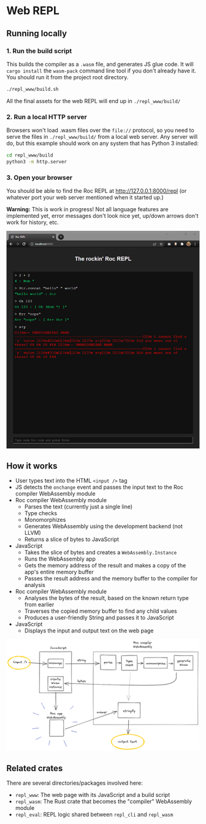 # Web REPL

## Running locally

### 1. Run the build script

This builds the compiler as a `.wasm` file, and generates JS glue code.
It will `cargo install` the `wasm-pack` command line tool if you don't already have it.
You should run it from the project root directory.

```bash
./repl_www/build.sh
```

All the final assets for the web REPL will end up in `./repl_www/build/`

### 2. Run a local HTTP server

Browsers won't load .wasm files over the `file://` protocol, so you need to serve the files in `./repl_www/build/` from a local web server.
Any server will do, but this example should work on any system that has Python 3 installed:

```bash
cd repl_www/build
python3 -m http.server
```

### 3. Open your browser
You should be able to find the Roc REPL at http://127.0.0.1:8000/repl (or whatever port your web server mentioned when it started up.)

**Warning:** This is work in progress! Not all language features are implemented yet, error messages don't look nice yet, up/down arrows don't work for history, etc.

![Screenshot](./screenshot.png)

## How it works

- User types text into the HTML `<input />` tag
- JS detects the `onchange` event and passes the input text to the Roc compiler WebAssembly module
- Roc compiler WebAssembly module
  - Parses the text (currently just a single line)
  - Type checks
  - Monomorphizes
  - Generates WebAssembly using the development backend (not LLVM)
  - Returns a slice of bytes to JavaScript
- JavaScript
  - Takes the slice of bytes and creates a `WebAssembly.Instance`
  - Runs the WebAssembly app
  - Gets the memory address of the result and makes a copy of the app's entire memory buffer
  - Passes the result address and the memory buffer to the compiler for analysis
- Roc compiler WebAssembly module
  - Analyses the bytes of the result, based on the known return type from earlier
  - Traverses the copied memory buffer to find any child values
  - Produces a user-friendly String and passes it to JavaScript
- JavaScript
  - Displays the input and output text on the web page

![High-level diagram](./architecture.png)

## Related crates

There are several directories/packages involved here:

- `repl_www`: The web page with its JavaScript and a build script
- `repl_wasm`: The Rust crate that becomes the "compiler" WebAssembly module
- `repl_eval`: REPL logic shared between `repl_cli` and `repl_wasm`
